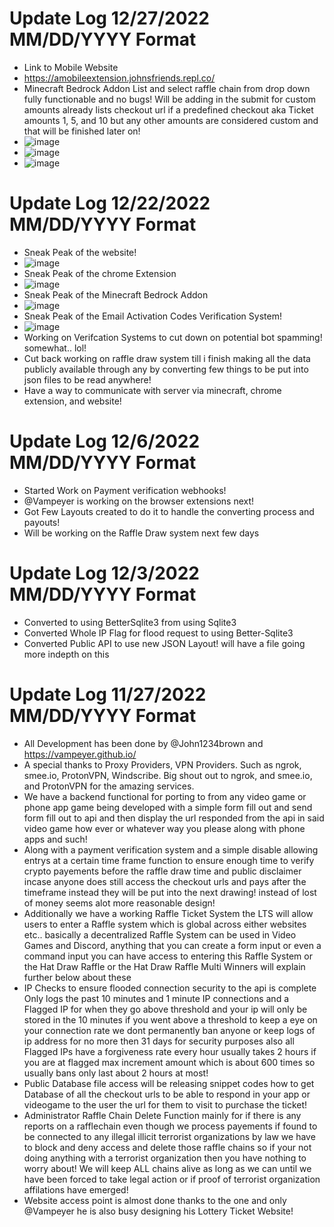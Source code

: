 # Update Log 12/27/2022 MM/DD/YYYY Format
- Link to Mobile Website
- https://amobileextension.johnsfriends.repl.co/
- Minecraft Bedrock Addon List and select raffle chain from drop down fully functionable and no bugs! Will be adding in the submit for custom amounts already lists checkout url if a predefined checkout aka Ticket amounts 1, 5, and 10 but any other amounts are considered custom and that will be finished later on!
- ![image](https://user-images.githubusercontent.com/8825800/209752965-9c3bd204-426b-4877-9f9b-7f218e46aeb4.png)
- ![image](https://user-images.githubusercontent.com/8825800/209753001-7f4e686e-f036-4a12-80ac-0c5b6a9a39dc.png)
- ![image](https://user-images.githubusercontent.com/8825800/209753143-c023e5ff-51bd-4779-8e27-0f9741575cbb.png)


# Update Log 12/22/2022 MM/DD/YYYY Format
- Sneak Peak of the website!
- ![image](https://user-images.githubusercontent.com/8825800/209254522-a4c40abb-30ba-441f-8fd4-c14d50b747fc.png)
- Sneak Peak of the chrome Extension
- ![image](https://user-images.githubusercontent.com/8825800/209254650-5a05d65e-c5a6-432e-9efc-2c5d08a1258e.png)
- Sneak Peak of the Minecraft Bedrock Addon
- ![image](https://user-images.githubusercontent.com/8825800/209255337-fa3ced56-12d3-4592-bb47-41663852a836.png)
- Sneak Peak of the Email Activation Codes Verification System!
- ![image](https://user-images.githubusercontent.com/8825800/209255068-2f0f32c3-778e-4696-82cc-9d0bd18cbc64.png)
- Working on Verifcation Systems to cut down on potential bot spamming! somewhat.. lol!
- Cut back working on raffle draw system till i finish making all the data publicly available through any by converting few things to be put into json files to be read anywhere!
- Have a way to communicate with server via minecraft, chrome extension, and website!

# Update Log 12/6/2022 MM/DD/YYYY Format
- Started Work on Payment verification webhooks!
- @Vampeyer is working on the browser extensions next!
- Got Few Layouts created to do it to handle the converting process and payouts!
- Will be working on the Raffle Draw system next few days


# Update Log 12/3/2022 MM/DD/YYYY Format
- Converted to using BetterSqlite3 from using Sqlite3
- Converted Whole IP Flag for flood request to using Better-Sqlite3
- Converted Public API to use new JSON Layout! will have a file going more indepth on this


# Update Log 11/27/2022 MM/DD/YYYY Format
- All Development has been done by @John1234brown and https://vampeyer.github.io/
- A special thanks to Proxy Providers, VPN Providers. Such as ngrok, smee.io, ProtonVPN, Windscribe. Big shout out to ngrok, and smee.io, and ProtonVPN for the amazing services.
- We have a backend functional for porting to from any video game or phone app game being developed with a simple form fill out and send form fill out to api and then display the url responded from the api in said video game how ever or whatever way you please along with phone apps and such!
- Along with a payment verification system and a simple disable allowing entrys at a certain time frame function to ensure enough time to verify crypto payements before the raffle draw time and public disclaimer incase anyone does still access the checkout urls and pays after the timeframe instead they will be put into the next drawing! instead of lost of money seems alot more reasonable design!
- Additionally we have a working Raffle Ticket System the LTS will allow users to enter a Raffle system which is global across either websites etc.. basically a decentralized Raffle System can be used in Video Games and Discord, anything that you can create a form input or even a command input you can have access to entering this Raffle System or the Hat Draw Raffle or the Hat Draw Raffle Multi Winners will explain further below about these
- IP Checks to ensure flooded connection security to the api is complete Only logs the past 10 minutes and 1 minute IP connections and a Flagged IP for when they go above threshold and your ip will only be stored in the 10 minutes if you went above a threshold to keep a eye on your connection rate we dont permanently ban anyone or keep logs of ip address for no more then 31 days for security purposes also all Flagged IPs have a forgiveness rate every hour usually takes 2 hours if you are at flagged max increment amount which is about 600 times so usually bans only last about 2 hours at most!  
- Public Database file access will be releasing snippet codes how to get Database of all the checkout urls to be able to respond in your app or videogame to the user the url for them to visit to purchase the ticket!
- Administrator Raffle Chain Delete Function mainly for if there is any reports on a rafflechain even though we process payements if found to be connected to any illegal illicit terrorist organizations by law we have to block and deny access and delete those raffle chains so if your not doing anything with a terrorist organization then you have nothing to worry about! We will keep ALL chains alive as long as we can until we have been forced to take legal action or if proof of terrorist organization affilations have emerged!
- Website access point is almost done thanks to the one and only @Vampeyer he is also busy designing his Lottery Ticket Website!
